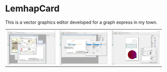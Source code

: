 # LemhapCard

This is a vector graphics editor developed for a graph express in my town.

<table width:100%>
  <tr>
    <td><img src="./_/LemhapCards_img.jpg"></td>
    <td><img src="./_/LemhapCards_img2.jpg"></td>
    <td><img src="./_/LemhapCards_img3.jpg"></td>
  </tr>
</table>
